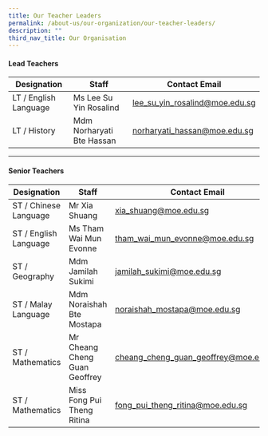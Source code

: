 ```yaml
---
title: Our Teacher Leaders
permalink: /about-us/our-organization/our-teacher-leaders/
description: ""
third_nav_title: Our Organisation
---
```

#### Lead Teachers <br>

| Designation | Staff | Contact Email |
| -------- | -------- | -------- |
| LT / English Language     | Ms Lee Su Yin Rosalind     |  [lee\_su\_yin\_rosalind@moe.edu.sg](mailto:lee_su_yin_rosalind@moe.edu.sg)    |
| LT / History   | Mdm Norharyati Bte Hassan     |   [norharyati\_hassan@moe.edu.sg](mailto:norharyati_hassan@moe.edu.sg)   |<br>

---


#### Senior Teachers <br>

| Designation | Staff | Contact Email |
| -------- | -------- | -------- |
| ST / Chinese Language     | Mr Xia Shuang     |  [xia\_shuang@moe.edu.sg](mailto:xia_shuang@moe.edu.sg)    |
| ST / English Language   | Ms Tham Wai Mun Evonne     | [tham\_wai\_mun\_evonne@moe.edu.sg](mailto:tham_wai_mun_evonne@moe.edu.sg)     |
| ST / Geography    | Mdm Jamilah Sukimi     | [jamilah\_sukimi@moe.edu.sg](mailto:jamilah_sukimi@moe.edu.sg)     |
| ST / Malay Language   | Mdm Noraishah Bte Mostapa     | [noraishah\_mostapa@moe.edu.sg](mailto:noraishah_mostapa@moe.edu.sg)     |
| ST / Mathematics     | Mr Cheang Cheng Guan Geoffrey    | [cheang\_cheng\_guan\_geoffrey@moe.edu.sg](mailto:cheang_cheng_guan_geoffrey@moe.edu.sg)     |
| ST / Mathematics     | Miss Fong Pui Theng Ritina    |  [fong\_pui\_theng\_ritina@moe.edu.sg](mailto:fong_pui_theng_ritina@moe.edu.sg)    |